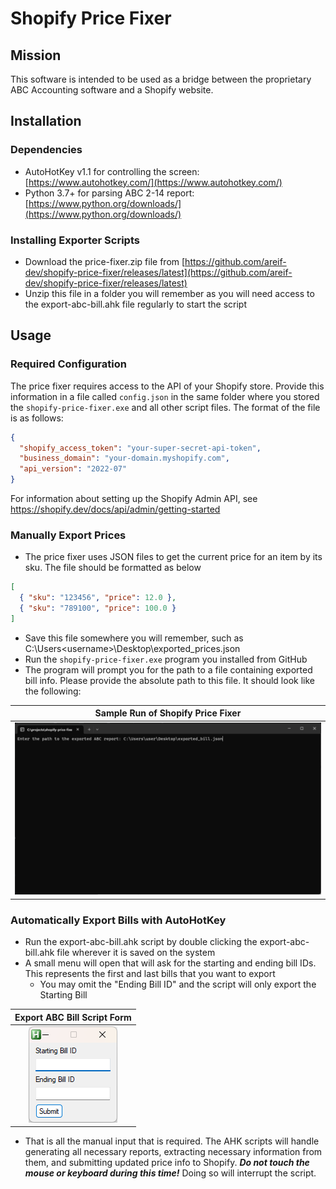 # Shopify Price Fixer

## Mission

This software is intended to be used as a bridge between the proprietary ABC Accounting software and a Shopify website.

## Installation

### Dependencies

- AutoHotKey v1.1 for controlling the screen: [https://www.autohotkey.com/](https://www.autohotkey.com/)
- Python 3.7+ for parsing ABC 2-14 report: [https://www.python.org/downloads/](https://www.python.org/downloads/)

### Installing Exporter Scripts

- Download the price-fixer.zip file from [https://github.com/areif-dev/shopify-price-fixer/releases/latest](https://github.com/areif-dev/shopify-price-fixer/releases/latest)
- Unzip this file in a folder you will remember as you will need access to the export-abc-bill.ahk file regularly to start the script

## Usage

### Required Configuration

The price fixer requires access to the API of your Shopify store. Provide this information in a file called `config.json` in the same folder where you stored the `shopify-price-fixer.exe` and all other script files. The format of the file is as follows:

```json
{
  "shopify_access_token": "your-super-secret-api-token",
  "business_domain": "your-domain.myshopify.com",
  "api_version": "2022-07"
}
```

For information about setting up the Shopify Admin API, see https://shopify.dev/docs/api/admin/getting-started

### Manually Export Prices

- The price fixer uses JSON files to get the current price for an item by its sku. The file should be formatted as below

```json
[
  { "sku": "123456", "price": 12.0 },
  { "sku": "789100", "price": 100.0 }
]
```

- Save this file somewhere you will remember, such as C:\Users\<username>\Desktop\exported_prices.json
- Run the `shopify-price-fixer.exe` program you installed from GitHub
- The program will prompt you for the path to a file containing exported bill info. Please provide the absolute path to this file. It should look like the following:

| Sample Run of Shopify Price Fixer |
| :-------------------------------: |
| ![example_shopify-price-fixer](/screenshots/shopify-price-fixer.png) |

### Automatically Export Bills with AutoHotKey

- Run the export-abc-bill.ahk script by double clicking the export-abc-bill.ahk file wherever it is saved on the system
- A small menu will open that will ask for the starting and ending bill IDs. This represents the first and last bills that you want to export
  - You may omit the "Ending Bill ID" and the script will only export the Starting Bill

| Export ABC Bill Script Form |
| :-------------------------: |
| ![example_export-abc-bill](/screenshots/export-bill.png) |

- That is all the manual input that is required. The AHK scripts will handle generating all necessary reports, extracting necessary information from them, and submitting updated price info to Shopify. **_Do not touch the mouse or keyboard during this time!_** Doing so will interrupt the script.
